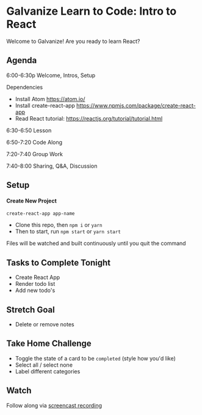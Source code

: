 # Galvanize Learn to Code: Intro to React

Welcome to Galvanize! Are you ready to learn React?

## Agenda

6:00-6:30p Welcome, Intros, Setup

Dependencies
- Install Atom https://atom.io/
- Install create-react-app https://www.npmjs.com/package/create-react-app
- Read React tutorial: https://reactjs.org/tutorial/tutorial.html

6:30-6:50 Lesson

6:50-7:20 Code Along

7:20-7:40 Group Work

7:40-8:00 Sharing, Q&A, Discussion

## Setup

 #### Create New Project
`create-react-app app-name`

 - Clone this repo, then `npm i` or `yarn`
 - Then to start, run `npm start` or `yarn start`

Files will be watched and built continuously until you quit the command

## Tasks to Complete Tonight

- Create React App
- Render todo list
- Add new todo's

## Stretch Goal

- Delete or remove notes

## Take Home Challenge

- Toggle the state of a card to be `completed` (style how you'd like)
- Select all / select none
- Label different categories

## Watch

Follow along via [screencast recording](https://www.youtube.com/watch?v=0c4R36ML6rM)
